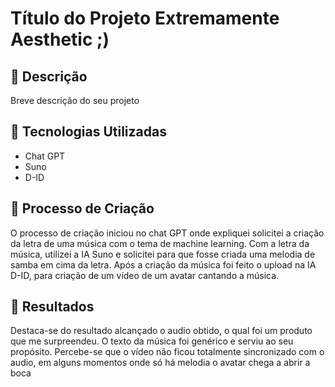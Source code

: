 # Título do Projeto Extremamente Aesthetic ;)

## 📒 Descrição
Breve descrição do seu projeto

## 🤖 Tecnologias Utilizadas
- Chat GPT
- Suno
- D-ID

## 🧐 Processo de Criação
O processo de criação iniciou no chat GPT onde expliquei solicitei a criação da letra de uma música com o tema de machine learning. Com a letra da música, utilizei a IA Suno e solicitei para que fosse criada uma melodia de samba em cima da letra. Após a criação da música foi feito o upload na IA D-ID, para criação de um vídeo de um avatar cantando a música.

## 🚀 Resultados
Destaca-se do resultado alcançado o audio obtido, o qual foi um produto que me surpreendeu. O texto da música foi genérico e serviu ao seu propósito. Percebe-se que o vídeo não ficou totalmente sincronizado com o audio, em alguns momentos onde só há melodia o avatar chega a abrir a boca

